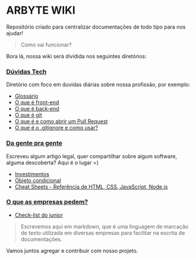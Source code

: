 # ARBYTE WIKI

Repositório criado para centralizar documentações de todo tipo para nos ajudar!

> Como vai funcionar?

Bora lá, nossa wiki será dividida nos seguintes diretórios:

### [**Dúvidas Tech**](./geral/)

Diretório com foco em duvidas diárias sobre nossa profissão, por exemplo:
  - [Glossário](./geral/glossario.md)
  - [O que é front-end](./geral/front-end.md)
  - [O que é back-end](./geral/back-end.md)
  - [O que é git](./geral/git.md)
  - [O que é e como abrir um Pull Request](./geral/pull-request.md)
  - [O que é o .gitignore e como usar?](./geral/gitignore.md)

### [**Da gente pra gente**](./variedades/)
Escreveu algum artigo legal, quer compartilhar sobre algum software, alguma descoberta?  Aqui é o lugar =)
  - [Investimentos](./variedades/investimentos.md)
  - [Objeto condicional](./variedades/objetos-condicionais.md)
  - [Cheat Sheets - Referência de HTML, CSS, JavaScript, Node.js](./geral/cheatsheets.md)
 

### [**O que as empresas pedem?**](./empresas/)
  - [Check-list do junior](./empresas/check-list-junior.md)
  
  > Escrevemos aqui em markdown, que é uma linguagem de marcação de texto utilizada em diversas empresas para facilitar na escrita de documentações.

  Vamos juntos agregar e contribuir com nosso projeto.
